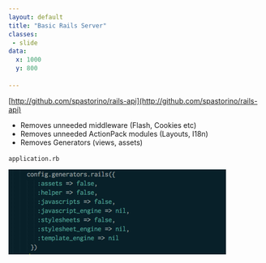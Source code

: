```yaml
---
layout: default
title: "Basic Rails Server"
classes:
 - slide
data:
  x: 1000
  y: 800

---
```


[http://github.com/spastorino/rails-api](http://github.com/spastorino/rails-api)
* Removes unneeded middleware (Flash, Cookies etc)
* Removes unneeded ActionPack modules (Layouts, I18n)
* Removes Generators (views, assets)

`application.rb`

<img src="/application.png">
